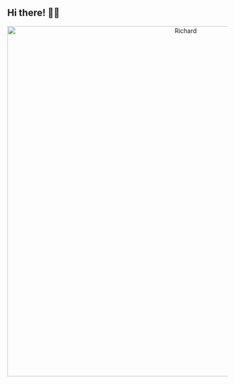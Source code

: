 ## Hi there! 👋🙂
<p align="center">
  <a href= "https://skyline-9.github.io/"><img width="800" src="https://github.com/Skyline-9/Skyline-9/blob/master/about.gif" alt="Richard"></a>
</p>

